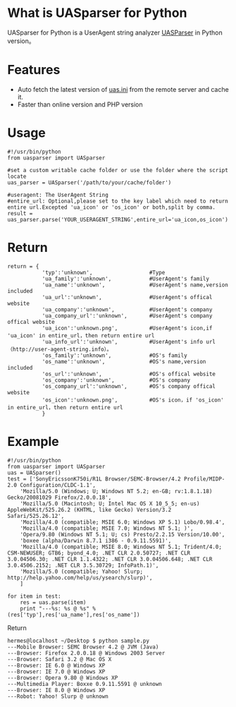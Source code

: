 What is UASparser for Python
============================

UASparser for Python is a UserAgent string analyzer
[UASParser](http://user-agent-string.info/download/UASparser) in
Python version。

Features
========

 * Auto fetch the latest version of [uas.ini](http://user-agent-string.info/rpc/get_data.php?key=free&format=ini&download=y|uas.ini) from the remote server and cache it.
 * Faster than online version and PHP version

Usage
=====

    #!/usr/bin/python
    from uasparser import UASparser

    #set a custom writable cache folder or use the folder where the script locate 
    uas_parser = UASparser('/path/to/your/cache/folder')

    #useragent: The UserAgent String
    #entire_url: Optional,please set to the key label which need to return entire url.Excepted 'ua_icon' or 'os_icon' or both,split by comma.
    result = uas_parser.parse('YOUR_USERAGENT_STRING',entire_url='ua_icon,os_icon')

Return
======

    return = {
               'typ':'unknown',                  #Type
               'ua_family':'unknown',            #UserAgent's family
               'ua_name':'unknown',              #UserAgent's name,version included
               'ua_url':'unknown',               #UserAgent's offical website
               'ua_company':'unknown',           #UserAgent's company
               'ua_company_url':'unknown',       #UserAgent's company offical website
               'ua_icon':'unknown.png',          #UserAgent's icon,if 'ua_icon' in entire_url，then return entire url
               'ua_info_url':'unknown',          #UserAgent's info url（http://user-agent-string.info）。
               'os_family':'unknown',            #OS's family
               'os_name':'unknown',              #OS's name,version included
               'os_url':'unknown',               #OS's offical website
               'os_company':'unknown',           #OS's company
               'os_company_url':'unknown',       #OS's company offical website
               'os_icon':'unknown.png',          #OS's icon，if 'os_icon' in entire_url，then return entire url
               }

Example
=======

    #!/usr/bin/python
    from uasparser import UASparser
    uas = UASparser()
    test = ['SonyEricssonK750i/R1L Browser/SEMC-Browser/4.2 Profile/MIDP-2.0 Configuration/CLDC-1.1',
        'Mozilla/5.0 (Windows; U; Windows NT 5.2; en-GB; rv:1.8.1.18) Gecko/20081029 Firefox/2.0.0.18',
        'Mozilla/5.0 (Macintosh; U; Intel Mac OS X 10_5_5; en-us) AppleWebKit/525.26.2 (KHTML, like Gecko) Version/3.2 Safari/525.26.12',
        'Mozilla/4.0 (compatible; MSIE 6.0; Windows XP 5.1) Lobo/0.98.4',
        'Mozilla/4.0 (compatible; MSIE 7.0; Windows NT 5.1; )',
        'Opera/9.80 (Windows NT 5.1; U; cs) Presto/2.2.15 Version/10.00',
        'boxee (alpha/Darwin 8.7.1 i386 - 0.9.11.5591)',
        'Mozilla/4.0 (compatible; MSIE 8.0; Windows NT 5.1; Trident/4.0; CSM-NEWUSER; GTB6; byond_4.0; .NET CLR 2.0.50727; .NET CLR 3.0.04506.30; .NET CLR 1.1.4322; .NET CLR 3.0.04506.648; .NET CLR 3.0.4506.2152; .NET CLR 3.5.30729; InfoPath.1)',
        'Mozilla/5.0 (compatible; Yahoo! Slurp; http://help.yahoo.com/help/us/ysearch/slurp)',
        ]

    for item in test:
        res = uas.parse(item)
        print "---%s: %s @ %s" % (res['typ'],res['ua_name'],res['os_name'])

Return

    hermes@localhost ~/Desktop $ python sample.py
    ---Mobile Browser: SEMC Browser 4.2 @ JVM (Java)
    ---Browser: Firefox 2.0.0.18 @ Windows 2003 Server
    ---Browser: Safari 3.2 @ Mac OS X
    ---Browser: IE 6.0 @ Windows XP
    ---Browser: IE 7.0 @ Windows XP
    ---Browser: Opera 9.80 @ Windows XP
    ---Multimedia Player: Boxxe 0.9.11.5591 @ unknown
    ---Browser: IE 8.0 @ Windows XP
    ---Robot: Yahoo! Slurp @ unknown
